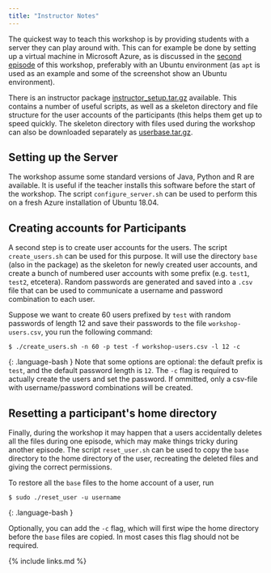 ```yaml
---
title: "Instructor Notes"
---
```


The quickest way to teach this workshop is by providing students with a
server they can play around with. This can for example be done by
setting up a virtual machine in Microsoft Azure, as is discussed in the
[second episode](../02-setup-vm/index.html) of this workshop, preferably
with an Ubuntu environment (as `apt` is used as an example and some of the screenshot show an Ubuntu environment).

There is an instructor package
[instructor_setup.tar.gz](../files/instructor_setup.tar.gz)
available. This contains a number of useful scripts, as well as a skeleton directory and file structure for the
user accounts of the participants (this helps them get up to speed quickly. The skeleton directory with files used during the workshop
can also be downloaded separately as [userbase.tar.gz](../files/userbase.tar.gz).

## Setting up the Server

The workshop assume some standard versions of Java, Python and R are
available. It is useful if the teacher installs this software before the
start of the workshop. The script `configure_server.sh` can be used to
perform this on a fresh Azure installation of Ubuntu 18.04.

## Creating accounts for Participants

A second step is to create user accounts for the users. The script 
`create_users.sh` can be used for this purpose. It will use the 
directory `base` (also in the package) as the skeleton for newly 
created user accounts, and create a bunch of numbered user accounts 
with some prefix (e.g. `test1`, `test2`, etcetera). Random passwords 
are generated and saved into a `.csv` file that can be used to 
communicate a username and password combination to each user.

Suppose we want to create 60 users prefixed by `test` with
random passwords of length 12 and save their passwords to the
file `workshop-users.csv`, you run the following command:
```
$ ./create_users.sh -n 60 -p test -f workshop-users.csv -l 12 -c
```
{: .language-bash }
Note that some options are optional: the default prefix is `test`,
and the default password length is `12`. The `-c` flag is required
to actually create the users and set the password. If ommitted,
only a csv-file with username/password combinations will be created.

## Resetting a participant's home directory

Finally, during the workshop it may happen that a users accidentally
deletes all the files during one episode, which may make things tricky
during another episode. The script `reset_user.sh` can be used to
copy the `base` directory to the home directory of the user,
recreating the deleted files and giving the correct permissions.

To restore all the `base` files to the home account of a user, run

```
$ sudo ./reset_user -u username
```
{: .language-bash }

Optionally, you can add the `-c` flag, which will first wipe the home directory before the `base` files are copied. In most cases this flag
should not be required.


{% include links.md %}
